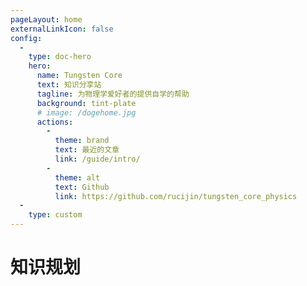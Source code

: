 ```yaml
---
pageLayout: home
externalLinkIcon: false
config:
  -
    type: doc-hero
    hero:
      name: Tungsten Core
      text: 知识分享站
      tagline: 为物理学爱好者的提供自学的帮助
      background: tint-plate
      # image: /dogehome.jpg
      actions:
        -
          theme: brand
          text: 最近的文章
          link: /guide/intro/
        -
          theme: alt
          text: Github
          link: https://github.com/rucijin/tungsten_core_physics
  -
    type: custom
---
```


# 知识规划